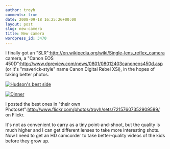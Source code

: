 ```yaml
---
author: troyh
comments: true
date: 2008-09-18 16:25:26+00:00
layout: post
slug: new-camera
title: New camera
wordpress_id: 3470
---
```


I finally got an "SLR":http://en.wikipedia.org/wiki/Single-lens_reflex_camera camera, a "Canon EOS 450D":http://www.dpreview.com/news/0801/08012403canoneos450d.asp (or it's "maverick-style" name Canon Digital Rebel XSi), in the hopes of taking better photos.

[![Hudson's best side](http://farm4.static.flickr.com/3276/2867034028_1d4b4c3f7d.jpg)](http://www.flickr.com/photos/troyh/2867034028/)

[![Dinner](http://farm4.static.flickr.com/3094/2866213543_315843d9f8.jpg)](http://www.flickr.com/photos/troyh/2866213543/)

I posted the best ones in "their own Photoset":http://www.flickr.com/photos/troyh/sets/72157607352909589/ on Flickr.

It's not as convenient to carry as a tiny point-and-shoot, but the quality is much higher and I can get different lenses to take more interesting shots. Now I need to get an HD camcorder to take better-quality videos of the kids before they grow up.
